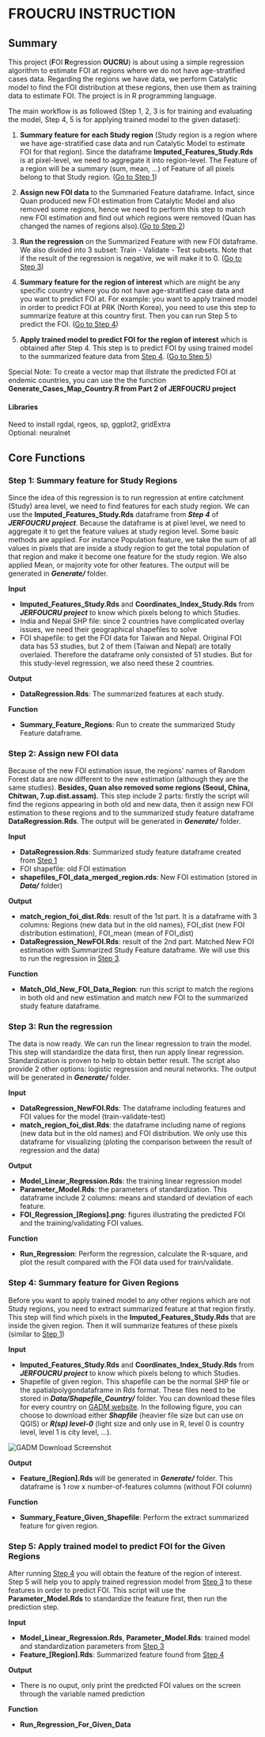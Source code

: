 # FROUCRU INSTRUCTION

## Summary
This project (**F**OI **R**egression **OUCRU**) is about using a simple regression algorithm to estimate FOI at regions where we do not have age-stratified cases data. Regarding the regions we have data, we perform Catalytic model to find the FOI distribution at these regions, then use them as training data to estimate FOI. The project is in R programming language.

The main workflow is as followed (Step 1, 2, 3 is for training and evaluating the model, Step 4, 5 is for applying trained model to the given dataset):
1. **Summary feature for each Study region** (Study region is a region where we have age-stratified case data and run Catalytic Model to estimate FOI for that region). Since the dataframe **Imputed_Features_Study.Rds** is at pixel-level, we need to aggregate it into region-level. The Feature of a region will be a summary (sum, mean, ...) of Feature of all pixels belong to that Study region. ([Go to Step 1](#step-1-summary-feature-for-study-regions))

2. **Assign new FOI data** to the Summaried Feature dataframe. Infact, since Quan produced new FOI estimation from Catalytic Model and also removed some regions, hence we need to perform this step to match new FOI estimation and find out which regions were removed (Quan has changed the names of regions also).([Go to Step 2](#step-2-assign-new-foi-data)) 

3. **Run the regression** on the Summarized Feature with new FOI dataframe. We also divided into 3 subset: Train - Validate - Test subsets. Note that if the result of the regression is negative, we will make it to 0. ([Go to Step 3](#step-3-run-the-regression))

4. **Summary feature for the region of interest** which are might be any specific country where you do not have age-stratified case data and you want to predict FOI at. For example: you want to apply trained model in order to predict FOI at PRK (North Korea), you need to use this step to summarize feature at this country first. Then you can run Step 5 to predict the FOI. ([Go to Step 4](#step-4-summary-feature-for-given-regions))

5. **Apply trained model to predict FOI for the region of interest** which is obtained after Step 4. This step is to predict FOI by using trained model to the summarized feature data from [Step 4](#step-4-summary-feature-for-given-regions). ([Go to Step 5](#step-5-apply-trained-model-to-predict-foi-for-the-given-regions))

Special Note: To create a vector map that illstrate the predicted FOI at endemic countries, you can use the the function **Generate_Cases_Map_Country.R from Part 2 of JERFOUCRU project**

#### Libraries
Need to install rgdal, rgeos, sp, ggplot2, gridExtra
<br/>Optional: neuralnet

## Core Functions
### Step 1: Summary feature for Study Regions
Since the idea of this regression is to run regression at entire catchment (Study) area level, we need to find features for each study region. We can use the **Imputed_Features_Study.Rds** dataframe from **_Step 4_** of **_JERFOUCRU project_**. Because the dataframe is at pixel level, we need to aggregate it to get the feature values at study region level. Some basic methods are applied. For instance Population feature, we take the sum of all values in pixels that are inside a study region to get the total population of that region and make it become one feature for the study region. We also applied Mean, or majority vote for other features. The output will be generated in **_Generate/_** folder.

**Input**
- **Imputed_Features_Study.Rds** and **Coordinates_Index_Study.Rds** from **_JERFOUCRU project_** to know which pixels belong to which Studies.
- India and Nepal SHP file: since 2 countries have complicated overlay issues, we need their geographical shapefiles to solve
- FOI shapefile: to get the FOI data for Taiwan and Nepal. Original FOI data has 53 studies, but 2 of them (Taiwan and Nepal) are totally overlaied. Therefore the dataframe only consisted of 51 studies. But for this study-level regression, we also need these 2 countries.

**Output**
- **DataRegression.Rds**: The summarized features at each study.

**Function**
- **Summary_Feature_Regions**: Run to create the summarized Study Feature dataframe.

### Step 2: Assign new FOI data
Because of the new FOI estimation issue, the regions' names of Random Forest data are now different to the new estimation (although they are the same studies). **Besides, Quan also removed some regions (Seoul, China, Chitwan, 7.up.dist.assam).** This step include 2 parts: firstly the script will find the regions appearing in both old and new data, then it assign new FOI estimation to these regions and to the summarized study feature dataframe **DataRegression.Rds**. The output will be generated in **_Generate/_** folder.

**Input**
- **DataRegression.Rds**: Summarized study feature dataframe created from [Step 1](#step-1-summary-feature-for-study-regions)
- FOI shapefile: old FOI estimation
- **shapefiles_FOI_data_merged_region.rds**: New FOI estimation (stored in **_Data/_** folder)

**Output**
- **match_region_foi_dist.Rds**: result of the 1st part. It is a dataframe with 3 columns: Regions (new data but in the old names), FOI_dist (new FOI distribution estimation), FOI_mean (mean of FOI_dist)
- **DataRegression_NewFOI.Rds**: result of the 2nd part. Matched New FOI estimation with Summarized Study Feature dataframe. We will use this to run the regression in [Step 3](#step-3-run-the-regression).

**Function**
- **Match_Old_New_FOI_Data_Region**: run this script to match the regions in both old and new estimation and match new FOI to the summarized study feature dataframe.

### Step 3: Run the regression
The data is now ready. We can run the linear regression to train the model. This step will standardize the data first, then run apply linear regression. Standardization is proven to help to obtain better result. The script also provide 2 other options: logistic regression and neural networks. The output will be generated in **_Generate/_** folder.

**Input**
- **DataRegression_NewFOI.Rds**: The dataframe including features and FOI values for the model (train-validate-test)
- **match_region_foi_dist.Rds**: the dataframe including name of regions (new data but in the old names) and FOI distribution. We only use this dataframe for visualizing (ploting the comparison between the result of regression and the data)

**Output**
- **Model_Linear_Regression.Rds**: the training linear regression model
- **Parameter_Model.Rds**: the parameters of standardization. This dataframe include 2 columns: means and standard of deviation of each feature. 
- **FOI_Regression_[Regions].png**: figures illustrating the predicted FOI and the training/validating FOI values.

**Function**
- **Run_Regression**: Perform the regression, calculate the R-square, and plot the result compared with the FOI data used for train/validate.

### Step 4: Summary feature for Given Regions
Before you want to apply trained model to any other regions which are not Study regions, you need to extract summarized feature at that region firstly. This step will find which pixels in the **Imputed_Features_Study.Rds** that are inside the given region. Then it will summarize features of these pixels (similar to [Step 1](#step-1-summary-feature-for-study-regions))

**Input**
- **Imputed_Features_Study.Rds** and **Coordinates_Index_Study.Rds** from **_JERFOUCRU project_** to know which pixels belong to which Studies.
- Shapefile of given region. This shapefile can be the normal SHP file or the spatialpolygondataframe in Rds format. These files need to be stored in **_Data/Shapefile_Country/_** folder. You can download these files for every country on [GADM website](#https://gadm.org/download_country_v3.html). In the following figure, you can choose to download either **_Shapfile_** (heavier file size but can use on QGIS) or **_R(sp) level-0_** (light size and only use in R, level 0 is country level, level 1 is city level, ...). 

![GADM Download Screenshot](https://user-images.githubusercontent.com/15571804/63566049-c193d200-c595-11e9-833a-c7cb89811af1.png)

**Output**
- **Feature_[Region].Rds** will be generated in **_Generate/_** folder. This dataframe is 1 row x number-of-features columns (without FOI column)

**Function**
- **Summary_Feature_Given_Shapefile**: Perform the extract summarized feature for given region.

### Step 5: Apply trained model to predict FOI for the Given Regions
After running [Step 4](#step-4-summary-feature-for-given-regions) you will obtain the feature of the region of interest. Step 5 will help you to apply trained regression model from [Step 3](#step-3-run-the-regression) to these features in order to predict FOI. This script will use the **Parameter_Model.Rds** to standardize the feature first, then run the prediction step.

**Input**
- **Model_Linear_Regression.Rds**, **Parameter_Model.Rds**: trained model and standardization parameters from [Step 3](#step-3-run-the-regression)
- **Feature_[Region].Rds**: Summarized feature found from [Step 4](#step-4-summary-feature-for-given-regions)

**Output**
- There is no ouput, only print the predicted FOI values on the screen through the variable named prediction

**Function**
- **Run_Regression_For_Given_Data**